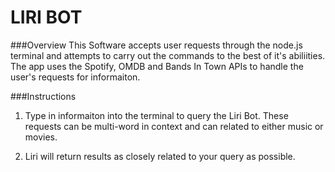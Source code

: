 # LIRI BOT

###Overview
This Software accepts user requests through the node.js terminal and attempts to carry out  the commands to the best of it's abiliities.  The app uses the Spotify, OMDB and Bands In Town APIs to handle the user's requests for informaiton.

###Instructions
1. Type in informaiton into the terminal to query the Liri Bot.  These requests can be multi-word in context and can related to either music or movies.

2. Liri will return results as closely related to your query as possible.